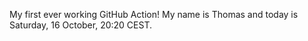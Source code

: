 My first ever working GitHub Action!
My name is Thomas and today is Saturday, 16 October, 20:20 CEST. 
